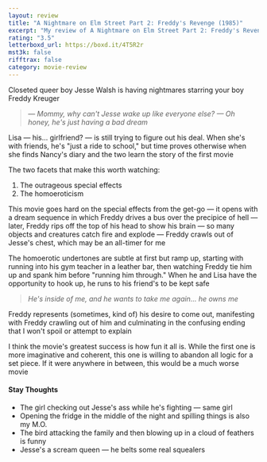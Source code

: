 ```yaml
---
layout: review
title: "A Nightmare on Elm Street Part 2: Freddy's Revenge (1985)"
excerpt: "My review of A Nightmare on Elm Street Part 2: Freddy's Revenge (1985)"
rating: "3.5"
letterboxd_url: https://boxd.it/4T5R2r
mst3k: false
rifftrax: false
category: movie-review
---
```


Closeted queer boy Jesse Walsh is having nightmares starring your boy Freddy Kreuger

<blockquote><i>— Mommy, why can't Jesse wake up like everyone else?
</i><i>— Oh honey, he's just having a bad dream</i></blockquote>Lisa — his... girlfriend? — is still trying to figure out his deal. When she's with friends, he's "just a ride to school," but time proves otherwise when she finds Nancy's diary and the two learn the story of the first movie

The two facets that make this worth watching:

1. The outrageous special effects
2. The homoeroticism

This movie goes hard on the special effects from the get-go — it opens with a dream sequence in which Freddy drives a bus over the precipice of hell — later, Freddy rips off the top of his head to show his brain — so many objects and creatures catch fire and explode — Freddy crawls out of Jesse's chest, which may be an all-timer for me

The homoerotic undertones are subtle at first but ramp up, starting with running into his gym teacher in a leather bar, then watching Freddy tie him up and spank him before "running him through." When he and Lisa have the opportunity to hook up, he runs to his friend's to be kept safe

<blockquote><i>He's inside of me, and he wants to take me again... he owns me</i></blockquote>

Freddy represents (sometimes, kind of) his desire to come out, manifesting with Freddy crawling out of him and culminating in the confusing ending that I won't spoil or attempt to explain

I think the movie's greatest success is how fun it all is. While the first one is more imaginative and coherent, this one is willing to abandon all logic for a set piece. If it were anywhere in between, this would be a much worse movie

#### Stay Thoughts

- The girl checking out Jesse's ass while he's fighting — same girl
- Opening the fridge in the middle of the night and spilling things is also my M.O.
- The bird attacking the family and then blowing up in a cloud of feathers is funny
- Jesse's a scream queen — he belts some real squealers
